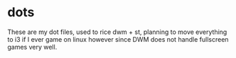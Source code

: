 # dots
These are my dot files, used to rice dwm + st, planning to move everything to i3 if I ever game on linux however since DWM does not handle fullscreen games very well.
